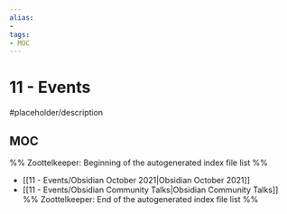 ```yaml
---
alias:
- 
tags:
- MOC
---
```


# 11 - Events

#placeholder/description 

## MOC

%% Zoottelkeeper: Beginning of the autogenerated index file list  %%
- [[11 - Events/Obsidian October 2021|Obsidian October 2021]]
- [[11 - Events/Obsidian Community Talks|Obsidian Community Talks]]
%% Zoottelkeeper: End of the autogenerated index file list  %%